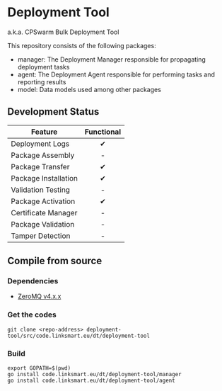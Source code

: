# Deployment Tool 
a.k.a. CPSwarm Bulk Deployment Tool

This repository consists of the following packages:
* manager: The Deployment Manager responsible for propagating deployment tasks
* agent: The Deployment Agent responsible for performing tasks and reporting results
* model: Data models used among other packages

## Development Status
| Feature                          | Functional |
|----------------------------------|:----------:|
| Deployment Logs                  | ✔          |
| Package Assembly                 | -          |
| Package Transfer                 | ✔          |
| Package Installation             | ✔          |
| Validation Testing               | -          |
| Package Activation               | ✔          |
| Certificate Manager              | -          |
| Package Validation               | -          |
| Tamper Detection                 | -          |
## Compile from source
### Dependencies
* [ZeroMQ v4.x.x](http://zeromq.org/intro:get-the-software)

### Get the codes
```
git clone <repo-address> deployment-tool/src/code.linksmart.eu/dt/deployment-tool
```

### Build
```
export GOPATH=$(pwd)
go install code.linksmart.eu/dt/deployment-tool/manager
go install code.linksmart.eu/dt/deployment-tool/agent
```
